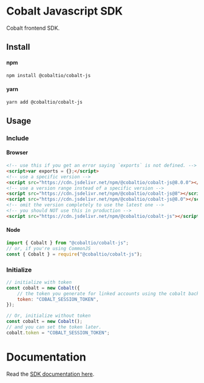 # Cobalt Javascript SDK
Cobalt frontend SDK.

## Install

#### npm
```bash
npm install @cobaltio/cobalt-js
```

#### yarn
```bash
yarn add @cobaltio/cobalt-js
```

## Usage

### Include

#### Browser
```html
<!-- use this if you get an error saying `exports` is not defined. -->
<script>var exports = {};</script>
<!-- use a specific version -->
<script src="https://cdn.jsdelivr.net/npm/@cobaltio/cobalt-js@8.0.0"></script>
<!-- use a version range instead of a specific version -->
<script src="https://cdn.jsdelivr.net/npm/@cobaltio/cobalt-js@8"></script>
<script src="https://cdn.jsdelivr.net/npm/@cobaltio/cobalt-js@8.0"></script>
<!-- omit the version completely to use the latest one -->
<!-- you should NOT use this in production -->
<script src="https://cdn.jsdelivr.net/npm/@cobaltio/cobalt-js"></script>
```

#### Node
```js
import { Cobalt } from "@cobaltio/cobalt-js";
// or, if you're using CommonJS
const { Cobalt } = require("@cobaltio/cobalt-js");
```

### Initialize
```js
// initialize with token
const cobalt = new Cobalt({
    // the token you generate for linked accounts using the cobalt backend SDK
    token: "COBALT_SESSION_TOKEN",
});

// Or, initialize without token
const cobalt = new Cobalt();
// and you can set the token later.
cobalt.token = "COBALT_SESSION_TOKEN";
```

# Documentation

Read the [SDK documentation here](https://gocobalt.github.io/cobalt-js).
